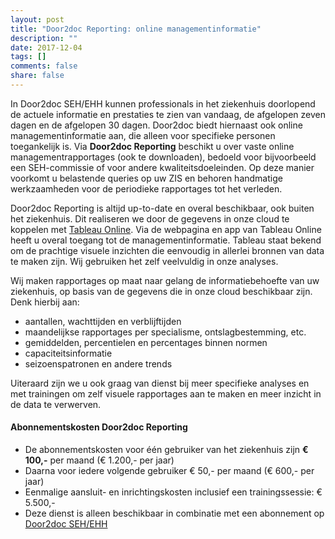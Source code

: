 ```yaml
---
layout: post
title: "Door2doc Reporting: online managementinformatie"
description: ""
date: 2017-12-04
tags: []
comments: false
share: false
---
```

In Door2doc SEH/EHH kunnen professionals in het ziekenhuis doorlopend de actuele informatie en prestaties te zien van vandaag, de afgelopen zeven dagen en de afgelopen 30 dagen. Door2doc biedt hiernaast ook online managementinformatie aan, die alleen voor specifieke personen toegankelijk is. Via **Door2doc Reporting** beschikt u over vaste online managementrapportages (ook te downloaden), bedoeld voor bijvoorbeeld een SEH-commissie of voor andere kwaliteitsdoeleinden. Op deze manier voorkomt u belastende queries op uw ZIS en behoren handmatige werkzaamheden voor de periodieke rapportages tot het verleden.

Door2doc Reporting is altijd up-to-date en overal beschikbaar, ook buiten het ziekenhuis. Dit realiseren we door de gegevens in onze cloud te koppelen met [Tableau Online](https://www.tableau.com/online/). Via de webpagina en app van Tableau Online heeft u overal toegang tot de managementinformatie. Tableau staat bekend om de prachtige visuele inzichten die eenvoudig in allerlei bronnen van data te maken zijn. Wij gebruiken het zelf veelvuldig in onze analyses.

Wij maken rapportages op maat naar gelang de informatiebehoefte van uw ziekenhuis, op basis van de gegevens die in onze cloud beschikbaar zijn. Denk hierbij aan:
* aantallen, wachttijden en verblijftijden
* maandelijkse rapportages per specialisme, ontslagbestemming, etc.
* gemiddelden, percentielen en percentages binnen normen
* capaciteitsinformatie
* seizoenspatronen en andere trends

Uiteraard zijn we u ook graag van dienst bij meer specifieke analyses en met trainingen om zelf visuele rapportages aan te maken en meer inzicht in de data te verwerven.

#### Abonnementskosten Door2doc Reporting
* De abonnementskosten voor één gebruiker van het ziekenhuis zijn **€ 100,-** per maand (€ 1.200,- per jaar)
* Daarna voor iedere volgende gebruiker € 50,- per maand (€ 600,- per jaar)
* Eenmalige aansluit- en inrichtingskosten inclusief een trainingssessie: € 5.500,-
* Deze dienst is alleen beschikbaar in combinatie met een abonnement op [Door2doc SEH/EHH](http://docs.door2doc.com/2017-12-07/prijsindicatie)